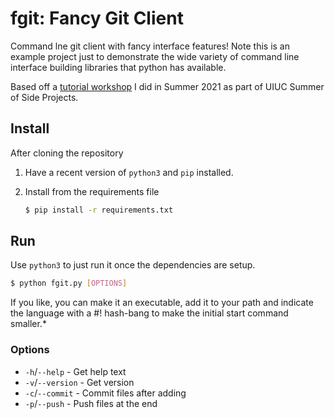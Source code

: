 # fgit: Fancy Git Client 

Command lne git client with fancy interface features! Note this is an example project just to demonstrate the wide variety of command line interface building libraries that python has available.

Based off a [tutorial workshop](https://125summer.tech/cli) I did in Summer 2021 as part of UIUC Summer of Side Projects.

## Install

After cloning the repository

1. Have a recent version of `python3` and `pip` installed. 

2. Install from the requirements file
   ```bash 
   $ pip install -r requirements.txt
   ```

## Run

Use `python3` to just run it once the dependencies are setup. 

```bash
$ python fgit.py [OPTIONS]
```

If you like, you can make it an executable, add it to your path and indicate the language with a #! hash-bang to make the initial start command smaller.*

### Options 

* `-h`/`--help` - Get help text
* `-v`/`--version` - Get version 
* `-c`/`--commit` - Commit files after adding
* `-p`/`--push` - Push files at the end 
